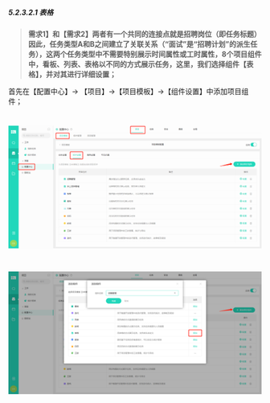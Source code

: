 ##### 5.2.3.2.1 表格

> **需求1】和【需求2】两者有一个共同的连接点就是招聘岗位（即任务标题）因此，任务类型A和B之间建立了关联关系（“面试”是“招聘计划”的派生任务），这两个任务类型中不需要特别展示时间属性或工时属性，8个项目组件中，看板、列表、表格以不同的方式展示任务，这里，我们选择组件【表格】，并对其进行详细设置；**

首先在【配置中心】→ 【项目】→【项目模板】→【组件设置】中添加项目组件；

# ![](/assets/3组件管理-添加项目组件1.png)

# ![](/assets/3组件管理-添加项目组件-表格.png)